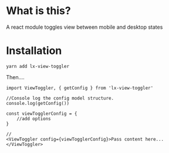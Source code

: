 # What is this?

A react module toggles view between mobile and desktop states


# Installation

`yarn add lx-view-toggler`


Then....

```
import ViewToggler, { getConfig } from 'lx-view-toggler'

//Console log the config model structure.
console.log(getConfig())

const viewTogglerConfig = {
    //add options 
}

//
<ViewToggler config={viewTogglerConfig}>Pass content here...</ViewToggler>
```